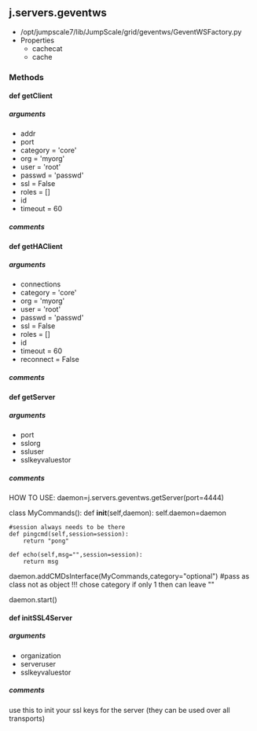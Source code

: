 ## j.servers.geventws

- /opt/jumpscale7/lib/JumpScale/grid/geventws/GeventWSFactory.py
- Properties
    - cachecat
    - cache

### Methods

#### def getClient 
##### arguments

- addr
- port
- category = 'core'
- org = 'myorg'
- user = 'root'
- passwd = 'passwd'
- ssl = False
- roles = []
- id
- timeout = 60

##### comments

#### def getHAClient 
##### arguments

- connections
- category = 'core'
- org = 'myorg'
- user = 'root'
- passwd = 'passwd'
- ssl = False
- roles = []
- id
- timeout = 60
- reconnect = False

##### comments

#### def getServer 
##### arguments

- port
- sslorg
- ssluser
- sslkeyvaluestor

##### comments

HOW TO USE:
daemon=j.servers.geventws.getServer(port=4444)

class MyCommands():
    def __init__(self,daemon):
        self.daemon=daemon

    #session always needs to be there
    def pingcmd(self,session=session):
        return "pong"

    def echo(self,msg="",session=session):
        return msg

daemon.addCMDsInterface(MyCommands,category="optional")  #pass as class not as object !!! chose category if only 1 then can leave ""

daemon.start()

#### def initSSL4Server 
##### arguments

- organization
- serveruser
- sslkeyvaluestor

##### comments

use this to init your ssl keys for the server (they can be used over all transports)

